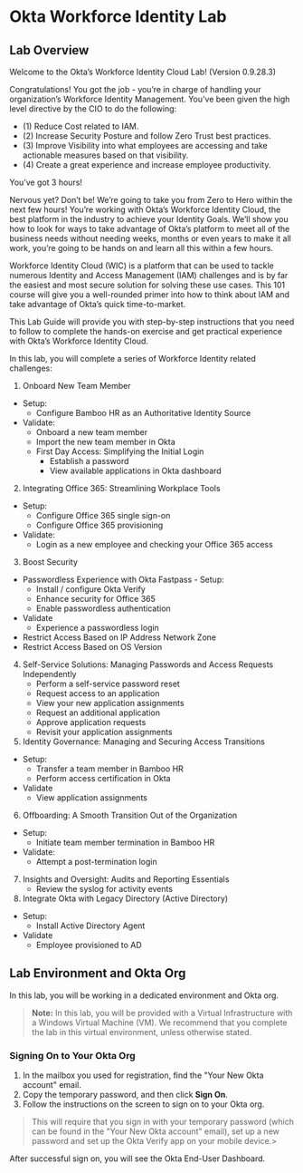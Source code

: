 # Okta Workforce Identity Lab

## Lab Overview

Welcome to the Okta’s Workforce Identity Cloud Lab! (Version 0.9.28.3)

Congratulations! You got the job - you’re in charge of handling your organization’s Workforce Identity Management. You’ve been given the high level directive by the CIO to do the following:

- (1) Reduce Cost related to IAM.
- (2) Increase Security Posture and follow Zero Trust best practices.
- (3) Improve Visibility into what employees are accessing and take actionable measures based on that visibility.
- (4) Create a great experience and increase employee productivity.

You’ve got 3 hours!

Nervous yet? Don’t be! We’re going to take you from Zero to Hero within the next few hours! You’re working with Okta’s Workforce Identity Cloud, the best platform in the industry to achieve your Identity Goals. We’ll show you how to look for ways to take advantage of Okta’s platform to meet all of the business needs without needing weeks, months or even years to make it all work, you’re going to be hands on and learn all this within a few hours.

Workforce Identity Cloud (WIC) is a platform that can be used to tackle numerous Identity and Access Management (IAM) challenges and is by far the easiest and most secure solution for solving these use cases. This 101 course will give you a well-rounded primer into how to think about IAM and take advantage of Okta’s quick time-to-market.

This Lab Guide will provide you with step-by-step instructions that you need to follow to complete the hands-on exercise and get practical experience with Okta’s Workforce Identity Cloud.

In this lab, you will complete a series of Workforce Identity related challenges:

1. Onboard New Team Member

- Setup:
  - Configure Bamboo HR as an Authoritative Identity Source
- Validate:
  - Onboard a new team member
  - Import the new team member in Okta
  - First Day Access: Simplifying the Initial Login
    - Establish a password
    - View available applications in Okta dashboard

2. Integrating Office 365: Streamlining Workplace Tools

- Setup:
  - Configure Office 365 single sign-on
  - Configure Office 365 provisioning
- Validate:
  - Login as a new employee and checking your Office 365 access

3. Boost Security

- Passwordless Experience with Okta Fastpass - Setup:
  - Install / configure Okta Verify
  - Enhance security for Office 365
  - Enable  passwordless authentication
- Validate
  - Experience a passwordless login
- Restrict Access Based on IP Address Network Zone
- Restrict Access Based on OS Version

4. Self-Service Solutions: Managing Passwords and Access Requests Independently
    - Perform a self-service password reset
    - Request access to an application
    - View your new application assignments
    - Request an additional application
    - Approve application requests
    - Revisit your application assignments
5. Identity Governance: Managing and Securing Access Transitions

- Setup:
  - Transfer a team member in Bamboo HR
  - Perform access  certification in Okta
- Validate
  - View application assignments

6. Offboarding: A Smooth Transition Out of the Organization

- Setup:
  - Initiate team member termination in Bamboo HR
- Validate:
  - Attempt a post-termination login

7. Insights and Oversight: Audits and Reporting Essentials
    - Review the syslog for activity events
8. Integrate Okta with Legacy Directory (Active Directory)

- Setup:
  - Install Active Directory Agent
- Validate
  - Employee provisioned to AD

## Lab Environment and Okta Org

In this lab, you will be working in a dedicated environment and Okta org.
> **Note:** In this lab, you will be provided with a Virtual Infrastructure with a Windows Virtual Machine (VM). We recommend that you complete the lab in this virtual environment, unless otherwise stated.
>
### Signing On to Your Okta Org

1. In the mailbox you used for registration, find the "Your New Okta account" email.
2. Copy the temporary password, and then click **Sign On**.
3. Follow the instructions on the screen to sign on to your Okta org.

>This will require that you sign in with your temporary password (which can be found in the "Your New Okta account" email), set up a new password and set up the Okta Verify app on your mobile device.>

After successful sign on, you will see the Okta End-User Dashboard.
